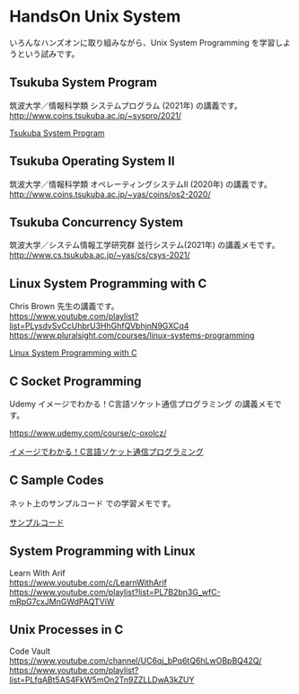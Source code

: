 # HandsOn Unix System

いろんなハンズオンに取り組みながら、Unix System Programming を学習しようという試みです。  


## Tsukuba System Program

筑波大学／情報科学類 システムプログラム (2021年) の講義です。  
http://www.coins.tsukuba.ac.jp/~syspro/2021/  

[Tsukuba System Program](./TKB_Sys_Prog/)  


## Tsukuba Operating System II

筑波大学／情報科学類 オペレーティングシステムII (2020年) の講義です。  
http://www.coins.tsukuba.ac.jp/~yas/coins/os2-2020/  


## Tsukuba Concurrency System

筑波大学／システム情報工学研究群 並行システム(2021年) の講義メモです。  
http://www.cs.tsukuba.ac.jp/~yas/cs/csys-2021/  


## Linux System Programming with C

Chris Brown 先生の講義です。  
https://www.youtube.com/playlist?list=PLysdvSvCcUhbrU3HhGhfQVbhjnN9GXCq4  
https://www.pluralsight.com/courses/linux-systems-programming  

[Linux System Programming with C](./Linux_System_Programming_with_C/)  


## C Socket Programming

Udemy イメージでわかる！C言語ソケット通信プログラミング の講義メモです。  

https://www.udemy.com/course/c-oxolcz/  

[イメージでわかる！C言語ソケット通信プログラミング](./C_Socket_Programming/)  


## C Sample Codes

ネット上のサンプルコード での学習メモです。  

[サンプルコード](./C_Sample_Codes/)  


## System Programming with Linux

Learn With Arif  
https://www.youtube.com/c/LearnWithArif  
https://www.youtube.com/playlist?list=PL7B2bn3G_wfC-mRpG7cxJMnGWdPAQTViW  


## Unix Processes in C

Code Vault  
https://www.youtube.com/channel/UC6qj_bPq6tQ6hLwOBpBQ42Q/  
https://www.youtube.com/playlist?list=PLfqABt5AS4FkW5mOn2Tn9ZZLLDwA3kZUY  

